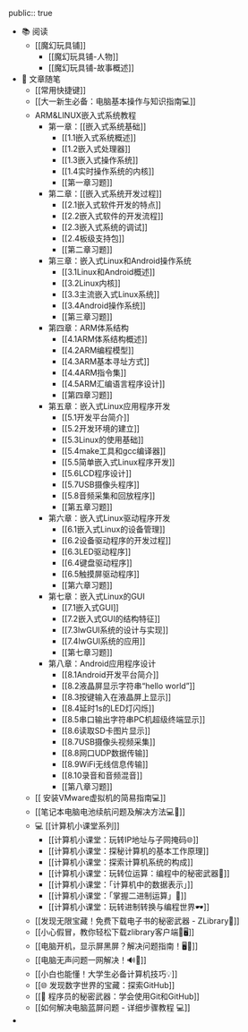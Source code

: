 public:: true

- 📚 阅读
	- [[魔幻玩具铺]]
		- [[魔幻玩具铺-人物]]
		- [[魔幻玩具铺-故事概述]]
- 💬 文章随笔
	- [[常用快捷键]]
	- [[大一新生必备：电脑基本操作与知识指南💻]]
	- ARM&LINUX嵌入式系统教程
		- 第一章：[[嵌入式系统基础]]
			- [[1.1嵌入式系统概述]]
			- [[1.2嵌入式处理器]]
			- [[1.3嵌入式操作系统]]
			- [[1.4实时操作系统的内核]]
			- [[第一章习题]]
		- 第二章：[[嵌入式系统开发过程]]
			- [[2.1嵌入式软件开发的特点]]
			- [[2.2嵌入式软件的开发流程]]
			- [[2.3嵌入式系统的调试]]
			- [[2.4板级支持包]]
			- [[第二章习题]]
		- 第三章：嵌入式Linux和Android操作系统
			- [[3.1Linux和Android概述]]
			- [[3.2Linux内核]]
			- [[3.3主流嵌入式Linux系统]]
			- [[3.4Android操作系统]]
			- [[第三章习题]]
		- 第四章：ARM体系结构
			- [[4.1ARM体系结构概述]]
			- [[4.2ARM编程模型]]
			- [[4.3ARM基本寻址方式]]
			- [[4.4ARM指令集]]
			- [[4.5ARM汇编语言程序设计]]
			- [[第四章习题]]
		- 第五章：嵌入式Linux应用程序开发
			- [[5.1开发平台简介]]
			- [[5.2开发环境的建立]]
			- [[5.3Linux的使用基础]]
			- [[5.4make工具和gcc编译器]]
			- [[5.5简单嵌入式Linux程序开发]]
			- [[5.6LCD程序设计]]
			- [[5.7USB摄像头程序]]
			- [[5.8音频采集和回放程序]]
			- [[第五章习题]]
		- 第六章：嵌入式Linux驱动程序开发
			- [[6.1嵌入式Linux的设备管理]]
			- [[6.2设备驱动程序的开发过程]]
			- [[6.3LED驱动程序]]
			- [[6.4键盘驱动程序]]
			- [[6.5触摸屏驱动程序]]
			- [[第六章习题]]
		- 第七章：嵌入式Linux的GUI
			- [[7.1嵌入式GUI]]
			- [[7.2嵌入式GUI的结构特征]]
			- [[7.3lwGUI系统的设计与实现]]
			- [[7.4lwGUI系统的应用]]
			- [[第七章习题]]
		- 第八章：Android应用程序设计
			- [[8.1Android开发平台简介]]
			- [[8.2液晶屏显示字符串“hello world”]]
			- [[8.3按键输入在液晶屏上显示]]
			- [[8.4延时1s的LED灯闪烁]]
			- [[8.5串口输出字符串PC机超级终端显示]]
			- [[8.6读取SD卡图片显示]]
			- [[8.7USB摄像头视频采集]]
			- [[8.8网口UDP数据传输]]
			- [[8.9WiFi无线信息传输]]
			- [[8.10录音和音频混音]]
			- [[第八章习题]]
	- [[ 安装VMware虚拟机的简易指南💻]]
	- [[笔记本电脑电池续航问题及解决方法💻🔋]]
	- 💻 [[计算机小课堂系列]]
		- [[计算机小课堂：玩转IP地址与子网掩码🌐]]
		- [[计算机小课堂：探秘计算机的基本工作原理]]
		- [[计算机小课堂：探索计算机系统的构成]]
		- [[计算机小课堂：玩转位运算：编程中的秘密武器🚀]]
		- [[计算机小课堂：「计算机中的数据表示」]]
		- [[计算机小课堂：「掌握二进制运算」📖]]
		- [[计算机小课堂：玩转进制转换与编程世界🕶]]
	- [[发现无限宝藏！免费下载电子书的秘密武器 - ZLibrary📖]]
	- [[小心假冒，教你轻松下载zlibrary客户端🚀🖥]]
	- [[电脑开机，显示屏黑屏？解决问题指南！🖥️🔌]]
	- [[电脑无声问题一网解决！🔊🚫]]
	- [[小白也能懂！大学生必备计算机技巧💡]]
	- [[🌐 发现数字世界的宝藏：探索GitHub]]
	- [[🚀 程序员的秘密武器：学会使用Git和GitHub]]
	- [[如何解决电脑蓝屏问题 - 详细步骤教程 💻]]
-
